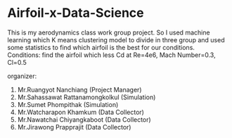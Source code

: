 # Airfoil-x-Data-Science
This is my aerodynamics class work group project.
So I used machine learning which K means clustering model to divide in three group and used some statistics to find which airfoil is the best for our conditions.
Conditions: find the airfoil which less Cd at Re=4e6, Mach Number=0.3, Cl=0.5

organizer:

1. Mr.Ruangyot Nanchiang (Project Manager) 
2. Mr.Sahassawat Rattanamongkolkul (Simulation)
3. Mr.Sumet Phompithak (Simulation)
4. Mr.Watcharapon Khamkum (Data Collector)
5. Mr.Nawatchai Chiyangkaboot (Data Collector)
6. Mr.Jirawong Prapprajit (Data Collector)
